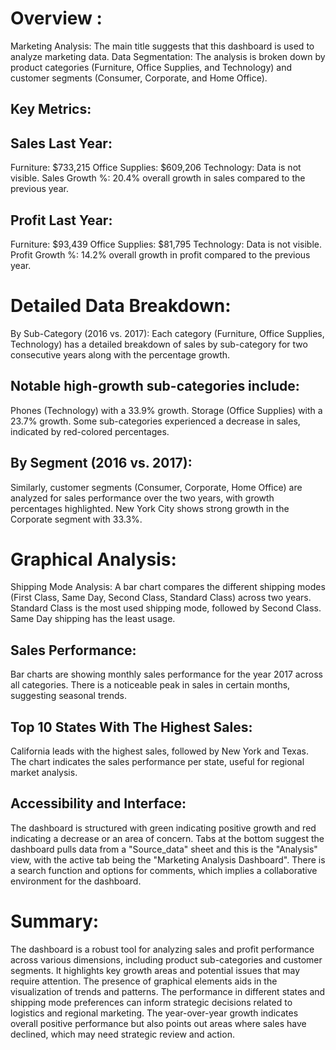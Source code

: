 # Overview : 

Marketing Analysis: The main title suggests that this dashboard is used to analyze marketing data.
Data Segmentation: The analysis is broken down by product categories (Furniture, Office Supplies, and Technology) and customer segments (Consumer, Corporate, and Home Office).

## Key Metrics:
## Sales Last Year:
Furniture: $733,215
Office Supplies: $609,206
Technology: Data is not visible.
Sales Growth %: 20.4% overall growth in sales compared to the previous year.

## Profit Last Year:
Furniture: $93,439
Office Supplies: $81,795
Technology: Data is not visible.
Profit Growth %: 14.2% overall growth in profit compared to the previous year.


# Detailed Data Breakdown:
By Sub-Category (2016 vs. 2017):
Each category (Furniture, Office Supplies, Technology) has a detailed breakdown of sales by sub-category for two consecutive years along with the percentage growth.

## Notable high-growth sub-categories include:
Phones (Technology) with a 33.9% growth.
Storage (Office Supplies) with a 23.7% growth.
Some sub-categories experienced a decrease in sales, indicated by red-colored percentages.

## By Segment (2016 vs. 2017):
Similarly, customer segments (Consumer, Corporate, Home Office) are analyzed for sales performance over the two years, with growth percentages highlighted.
New York City shows strong growth in the Corporate segment with 33.3%.


# Graphical Analysis:
Shipping Mode Analysis: A bar chart compares the different shipping modes (First Class, Same Day, Second Class, Standard Class) across two years.
Standard Class is the most used shipping mode, followed by Second Class.
Same Day shipping has the least usage.

## Sales Performance:
Bar charts are showing monthly sales performance for the year 2017 across all categories.
There is a noticeable peak in sales in certain months, suggesting seasonal trends.
## Top 10 States With The Highest Sales:
California leads with the highest sales, followed by New York and Texas.
The chart indicates the sales performance per state, useful for regional market analysis.

## Accessibility and Interface:
The dashboard is structured with green indicating positive growth and red indicating a decrease or an area of concern.
Tabs at the bottom suggest the dashboard pulls data from a "Source_data" sheet and this is the "Analysis" view, with the active tab being the "Marketing Analysis Dashboard".
There is a search function and options for comments, which implies a collaborative environment for the dashboard.


# Summary:
The dashboard is a robust tool for analyzing sales and profit performance across various dimensions, including product sub-categories and customer segments. 
It highlights key growth areas and potential issues that may require attention. The presence of graphical elements aids in the visualization of trends and patterns. 
The performance in different states and shipping mode preferences can inform strategic decisions related to logistics and regional marketing. 
The year-over-year growth indicates overall positive performance but also points out areas where sales have declined, which may need strategic review and action.

